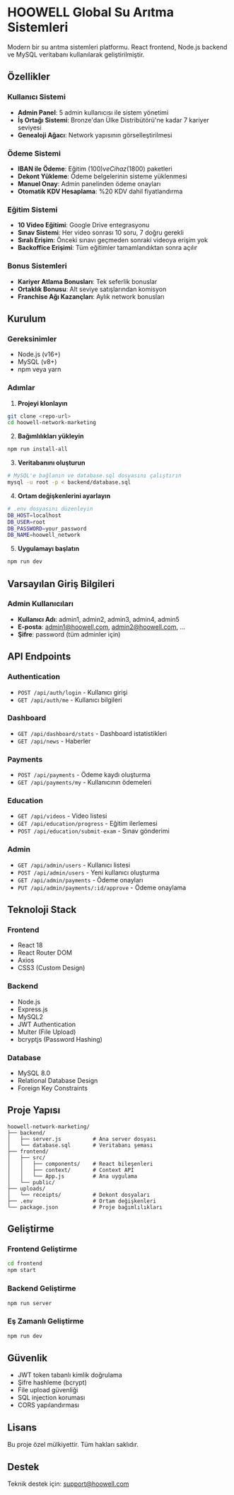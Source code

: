 # HOOWELL Global Su Arıtma Sistemleri

Modern bir su arıtma sistemleri platformu. React frontend, Node.js backend ve MySQL veritabanı kullanılarak geliştirilmiştir.

## Özellikler

### Kullanıcı Sistemi
- **Admin Panel**: 5 admin kullanıcısı ile sistem yönetimi
- **İş Ortağı Sistemi**: Bronze'dan Ülke Distribütörü'ne kadar 7 kariyer seviyesi
- **Genealoji Ağacı**: Network yapısının görselleştirilmesi

### Ödeme Sistemi
- **IBAN ile Ödeme**: Eğitim (100$) ve Cihaz (1800$) paketleri
- **Dekont Yükleme**: Ödeme belgelerinin sisteme yüklenmesi
- **Manuel Onay**: Admin panelinden ödeme onayları
- **Otomatik KDV Hesaplama**: %20 KDV dahil fiyatlandırma

### Eğitim Sistemi
- **10 Video Eğitimi**: Google Drive entegrasyonu
- **Sınav Sistemi**: Her video sonrası 10 soru, 7 doğru gerekli
- **Sıralı Erişim**: Önceki sınavı geçmeden sonraki videoya erişim yok
- **Backoffice Erişimi**: Tüm eğitimler tamamlandıktan sonra açılır

### Bonus Sistemleri
- **Kariyer Atlama Bonusları**: Tek seferlik bonuslar
- **Ortaklık Bonusu**: Alt seviye satışlarından komisyon
- **Franchise Ağı Kazançları**: Aylık network bonusları

## Kurulum

### Gereksinimler
- Node.js (v16+)
- MySQL (v8+)
- npm veya yarn

### Adımlar

1. **Projeyi klonlayın**
```bash
git clone <repo-url>
cd hoowell-network-marketing
```

2. **Bağımlılıkları yükleyin**
```bash
npm run install-all
```

3. **Veritabanını oluşturun**
```bash
# MySQL'e bağlanın ve database.sql dosyasını çalıştırın
mysql -u root -p < backend/database.sql
```

4. **Ortam değişkenlerini ayarlayın**
```bash
# .env dosyasını düzenleyin
DB_HOST=localhost
DB_USER=root
DB_PASSWORD=your_password
DB_NAME=hoowell_network
```

5. **Uygulamayı başlatın**
```bash
npm run dev
```

## Varsayılan Giriş Bilgileri

### Admin Kullanıcıları
- **Kullanıcı Adı**: admin1, admin2, admin3, admin4, admin5
- **E-posta**: admin1@hoowell.com, admin2@hoowell.com, ...
- **Şifre**: password (tüm adminler için)

## API Endpoints

### Authentication
- `POST /api/auth/login` - Kullanıcı girişi
- `GET /api/auth/me` - Kullanıcı bilgileri

### Dashboard
- `GET /api/dashboard/stats` - Dashboard istatistikleri
- `GET /api/news` - Haberler

### Payments
- `POST /api/payments` - Ödeme kaydı oluşturma
- `GET /api/payments/my` - Kullanıcının ödemeleri

### Education
- `GET /api/videos` - Video listesi
- `GET /api/education/progress` - Eğitim ilerlemesi
- `POST /api/education/submit-exam` - Sınav gönderimi

### Admin
- `GET /api/admin/users` - Kullanıcı listesi
- `POST /api/admin/users` - Yeni kullanıcı oluşturma
- `GET /api/admin/payments` - Ödeme onayları
- `PUT /api/admin/payments/:id/approve` - Ödeme onaylama

## Teknoloji Stack

### Frontend
- React 18
- React Router DOM
- Axios
- CSS3 (Custom Design)

### Backend
- Node.js
- Express.js
- MySQL2
- JWT Authentication
- Multer (File Upload)
- bcryptjs (Password Hashing)

### Database
- MySQL 8.0
- Relational Database Design
- Foreign Key Constraints

## Proje Yapısı

```
hoowell-network-marketing/
├── backend/
│   ├── server.js          # Ana server dosyası
│   └── database.sql       # Veritabanı şeması
├── frontend/
│   ├── src/
│   │   ├── components/    # React bileşenleri
│   │   ├── context/       # Context API
│   │   └── App.js         # Ana uygulama
│   └── public/
├── uploads/
│   └── receipts/          # Dekont dosyaları
├── .env                   # Ortam değişkenleri
└── package.json           # Proje bağımlılıkları
```

## Geliştirme

### Frontend Geliştirme
```bash
cd frontend
npm start
```

### Backend Geliştirme
```bash
npm run server
```

### Eş Zamanlı Geliştirme
```bash
npm run dev
```

## Güvenlik

- JWT token tabanlı kimlik doğrulama
- Şifre hashleme (bcrypt)
- File upload güvenliği
- SQL injection koruması
- CORS yapılandırması

## Lisans

Bu proje özel mülkiyettir. Tüm hakları saklıdır.

## Destek

Teknik destek için: support@hoowell.com